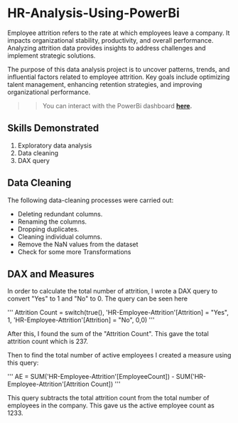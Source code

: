 # HR-Analysis-Using-PowerBi

Employee attrition refers to the rate at which employees leave a company. It impacts organizational stability, productivity, and overall performance. Analyzing attrition data provides insights to address challenges and implement strategic solutions.

The purpose of this data analysis project is to uncover patterns, trends, and influential factors related to employee attrition. Key goals include optimizing talent management, enhancing retention strategies, and improving organizational performance.

>> You can interact with the PowerBi dashboard **[here](https://www.novypro.com/project/hr-employee-attrition-visualization).**


## Skills Demonstrated
1. Exploratory data analysis
2. Data cleaning
3. DAX  query

## Data Cleaning
The following data-cleaning processes were carried out:

- Deleting redundant columns.
- Renaming the columns.
- Dropping duplicates.
- Cleaning individual columns.
- Remove the NaN values from the dataset
- Check for some more Transformations

## DAX and Measures
In order to calculate the total number of attrition, I wrote a DAX query to convert "Yes" to 1 and "No" to 0. The query can be seen here

'''
Attrition Count = switch(true(), 'HR-Employee-Attrition'[Attrition] = "Yes", 1, 'HR-Employee-Attrition'[Attrition] = "No", 0,0)
'''

After this, I found the sum of the "Attrition Count". This gave the total attrition count which is 237.

Then to find the total number of active employees I created a measure using this query:

'''
AE = SUM('HR-Employee-Attrition'[EmployeeCount]) - SUM('HR-Employee-Attrition'[Attrition Count])
'''

This query subtracts the total attrition count from the total number of employees in the company. This gave us the active employee count as 1233.

